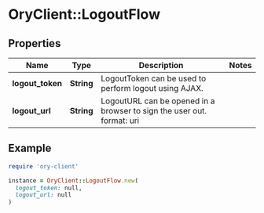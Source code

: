 # OryClient::LogoutFlow

## Properties

| Name | Type | Description | Notes |
| ---- | ---- | ----------- | ----- |
| **logout_token** | **String** | LogoutToken can be used to perform logout using AJAX. |  |
| **logout_url** | **String** | LogoutURL can be opened in a browser to sign the user out.  format: uri |  |

## Example

```ruby
require 'ory-client'

instance = OryClient::LogoutFlow.new(
  logout_token: null,
  logout_url: null
)
```

